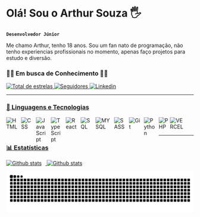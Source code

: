 # Olá! Sou o Arthur Souza 🖐

**`Desenvolvedor Júnior`**

Me chamo Arthur, tenho 18 anos. Sou um fan nato de programação, não tenho experiencias profissionais no momento, apenas faço projetos para estudo e diversão. 

### 🐱‍🏍 Em busca de Conhecimento 🐱‍🏍

<p align="left">
    <a href="https://github.com/Arthurardelino?tab=repositories&sort=stargazers">
        <img 
            alt="Total de estrelas" 
            title="Total de estrelas GitHub" 
            src="https://custom-icon-badges.demolab.com/github/stars/Arthurardelino?color=55960c&style=for-the-badge&labelColor=488207&logo=star&label=estrelas"
        />
    </a>
    <a href="https://github.com/Arthurardelino?tab=followers">
        <img 
            alt="Seguidores" 
            title="Me siga no GitHub" 
            src="https://custom-icon-badges.demolab.com/github/followers/Arthurardelino?color=236ad3&labelColor=1155ba&style=for-the-badge&logo=github&label=Seguidores&logoColor=white"
        />
    </a>
    <a href="https://br.linkedin.com/in/arthur-ardelino-938210323">
        <img 
            alt="Linkedin" 
            title="Me siga no Linkedin" 
            src="https://img.shields.io/badge/LinkedIn-0077B5?style=for-the-badge&logo=linkedin&logoColor=white"
    </a>
    
</p>


---

### 🤖 Linguagens e Tecnologias

<img 
    align="left" 
    alt="HTML"
    title="HTML" 
    width="30px" 
    style="padding-right: 10px;" 
    src="https://cdn.jsdelivr.net/gh/devicons/devicon@latest/icons/html5/html5-original.svg" 
/>
<img 
    align="left" 
    alt="CSS" 
    title="CSS"
    width="30px" 
    style="padding-right: 10px;" 
    src="https://cdn.jsdelivr.net/gh/devicons/devicon@latest/icons/css3/css3-original.svg" 
/>
<img 
    align="left" 
    alt="JavaScript" 
    title="JavaScript"
    width="30px" 
    style="padding-right: 10px;" 
    src="https://cdn.jsdelivr.net/gh/devicons/devicon@latest/icons/javascript/javascript-original.svg" 
/>
<img 
    align="left" 
    alt="TypeScript"
    title="TypeScript" 
    width="30px" 
    style="padding-right: 10px;" 
    src="https://cdn.jsdelivr.net/gh/devicons/devicon@latest/icons/typescript/typescript-original.svg" 
/>
<img 
    align="left" 
    alt="React"
    title="React" 
    width="30px" 
    style="padding-right: 10px;" 
    src="https://cdn.jsdelivr.net/gh/devicons/devicon@latest/icons/react/react-original.svg" 
/>
<img
    align="left" 
    alt="SQL"
    title="SQL" 
    width="30px" 
    style="padding-right: 10px;"
    src="https://cdn.jsdelivr.net/gh/devicons/devicon@latest/icons/azuresqldatabase/azuresqldatabase-original.svg"
/>
<img
    align="left" 
    alt="MYSQL"
    title="MYSQL" 
    width="40px" 
    style="padding-right: 10px;"
    src="https://cdn.jsdelivr.net/gh/devicons/devicon@latest/icons/mysql/mysql-original-wordmark.svg"
/>
<img 
    align="left" 
    alt="SASS" 
    title="SASS"
    width="30px" 
    style="padding-right: 10px;" 
    src="https://cdn.jsdelivr.net/gh/devicons/devicon@latest/icons/sass/sass-original.svg" 
/>
<img 
    align="left" 
    alt="Git" 
    title="Git"
    width="30px" 
    style="padding-right: 10px;" 
    src="https://cdn.jsdelivr.net/gh/devicons/devicon@latest/icons/git/git-original.svg" 
/>
<img 
    align="left" 
    alt="Python" 
    title="Python"
    width="30px" 
    style="padding-right: 10px;" 
    src="https://cdn.jsdelivr.net/gh/devicons/devicon@latest/icons/python/python-original.svg" 
/>
<img
    align="left"
    alt="PHP"
    title="PHP"
    width="30px"
    sytle="padding-right: 10px;"
    src="https://cdn.jsdelivr.net/gh/devicons/devicon@latest/icons/php/php-original.svg"
/>
<img
    align="left"
    alt="VERCEL"
    title="VERCEL"
    width="40px"
    sytle="padding-right: 10px;"
    src="https://cdn.jsdelivr.net/gh/devicons/devicon@latest/icons/vercel/vercel-original-wordmark.svg"
/>

<br/>
<br/>

---

### 📊 Estatísticas
<p>
    <img
        aling="left"
        alt="Github stats"
        height="200"
        style=" padding-right: 10px;"
        src="https://github-readme-stats.vercel.app/api?username=Arthurardelino&show_icons=true&theme=dracula&locale=pt-br"
    />
    <img
        aling="left"
        alt="Github stats"
        height="200"
        style=" padding-right: 10px;"
        src="https://github-readme-stats.vercel.app/api/top-langs/?username=Arthurardelino&theme=dracula&layout=compact&custom_title=technologies&langs_count=5"
    />
</p>

<picture align="center">
  <source media="(prefers-color-scheme: dark)" srcset="https://raw.githubusercontent.com/Arthurardelino/Arthurardelino/output/github-contribution-grid-snake-dark.svg">
  <source media="(prefers-color-scheme: light)" srcset="https://raw.githubusercontent.com/Arthurardelino/Arthurardelino/output/github-contribution-grid-snake-dark.svg">
  <img align="center" alt="github contribution grid snake animation" src="https://raw.githubusercontent.com/Arthurardelino/Arthurardelino/output/github-contribution-grid-snake.svg">
</picture>
